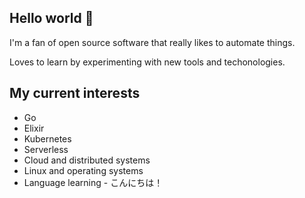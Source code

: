 ## Hello world 👋

I'm a fan of open source software that really likes to automate things.

Loves to learn by experimenting with new tools and techonologies.

## My current interests
- Go
- Elixir
- Kubernetes
- Serverless
- Cloud and distributed systems
- Linux and operating systems
- Language learning - こんにちは！
